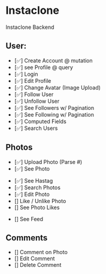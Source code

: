 # Instaclone

Instaclone Backend

## User:

- [✅] Create Account @ mutation
- [✅] see Profile @ query
- [✅] Login
- [✅] Edit Profile
- [✅] Change Avatar (Image Upload)
- [✅] Follow User
- [✅] Unfollow User
- [✅] See Followers w/ Pagination
- [✅] See Following w/ Pagination
- [✅] Computed Fields
- [✅] Search Users

## Photos

- [✅] Upload Photo (Parse #)
- [✅] See Photo
<!-- #food / 2,050,459 posts / photos 이런 기능 -->
- [✅] See Hastag
- [✅] Search Photos
- [✅] Edit Photo
- [] Like / Unlike Photo
- [] See Photo Likes
<!-- 내가 팔로우 하는 유저들의 사진을 모아보는 것- pagination: cursor pagination과 offset pagination 마음대로 -->
- [] See Feed

## Comments

- [] Comment on Photo
- [] Edit Comment
- [] Delete Comment
